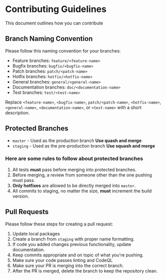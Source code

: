 # Contributing Guidelines

This document outlines how you can contribute

## Branch Naming Convention

Please follow this naming convention for your branches:

- Feature branches: `feature/<feature-name>`
- Bugfix branches: `bugfix/<bugfix-name>`
- Patch branches: `patch/<patch-name>`
- Hotfix branches: `hotfix/<hotfix-name>`
- General branches: `general/<general-name>`
- Documentation branches: `doc/<documentation-name>`
- Test branches: `test/<test-name>`

Replace `<feature-name>`, `<bugfix-name>`, `patch/<patch-name>`, `<hotfix-name>`, `<general-name>`, `<documentation-name>`, or `<test-name>` with a short description.

## Protected Branches

- `master` - Used as the production branch **Use quash and merge**
- `staging` - Used as the pre-production branch  **Use squash and merge**

### Here are some rules to follow about protected branches

1. All tests **must** pass before merging into protected branches.
2. Before merging, a review from someone other than the one pushing must pass.
3. **Only hotfixes** are allowed to be directly merged into `master`.
4. All commits to staging, no matter the size, **must** increment the build version.

## Pull Requests

Please follow these steps for creating a pull request:

1. Update local packages
2. Create a branch from `staging` with proper name formatting.
3. If code you added changes previous functionality, update documentation.
4. Keep commits appropriate and on topic of what you're pushing.
5. Make sure your code passes linting and CodeQL
6. Make sure your PR is merging into the correct branch.
7. After the PR is merged, delete the branch to keep the repository clean.
